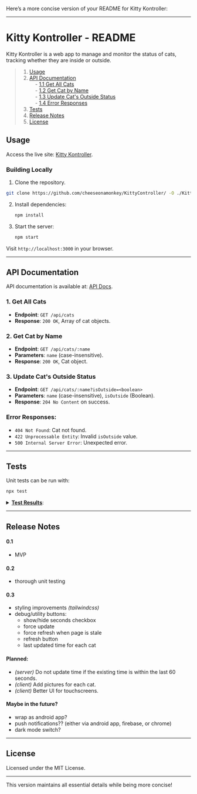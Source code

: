 Here’s a more concise version of your README for Kitty Kontroller:

---

# Kitty Kontroller - README

Kitty Kontroller is a web app to manage and monitor the status of cats, tracking whether they are inside or outside.

> 1. [Usage](#usage)  
> 2. [API Documentation](#api-documentation)  
> &nbsp;&nbsp;&nbsp; - [1.1 Get All Cats](#1-get-all-cats)  
> &nbsp;&nbsp;&nbsp; - [1.2 Get Cat by Name](#2-get-cat-by-name)  
> &nbsp;&nbsp;&nbsp; - [1.3 Update Cat's Outside Status](#3-update-cats-outside-status)  
> &nbsp;&nbsp;&nbsp; - [1.4 Error Responses](#error-responses)  
> 3. [Tests](#tests)  
> 4. [Release Notes](#release-version-notes)  
> 5. [License](#license)  

## Usage

Access the live site: [Kitty Kontroller](https://kittykontroller.azurewebsites.net).

### Building Locally
1. Clone the repository.
```bash
git clone https://github.com/cheeseonamonkey/KittyController/ -O ./KittyKontroller
```
2. Install dependencies:
   ```bash
   npm install
   ```
3. Start the server:
   ```bash
   npm start
   ```
Visit `http://localhost:3000` in your browser.

---

## API Documentation
API documentation is available at: [API Docs](https://kittykontroller.azurewebsites.net/api/).

### 1. **Get All Cats**
- **Endpoint**: `GET /api/cats`
- **Response**: `200 OK`, Array of cat objects.

### 2. **Get Cat by Name**
- **Endpoint**: `GET /api/cats/:name`
- **Parameters**: `name` (case-insensitive).
- **Response**: `200 OK`, Cat object.

### 3. **Update Cat's Outside Status**
- **Endpoint**: `GET /api/cats/:name?isOutside=<boolean>`
- **Parameters**: `name` (case-insensitive), `isOutside` (Boolean).
- **Response**: `204 No Content` on success.

### Error Responses:
- `404 Not Found`: Cat not found.
- `422 Unprocessable Entity`: Invalid `isOutside` value.
- `500 Internal Server Error`: Unexpected error.

---

## Tests
Unit tests can be run with:
```bash
npx test
```

<details>
<summary><b><u>Test Results</u></b>:</summary>
<pre style="font-family: monospace;">
<h4> Fetch Operations: </h4>
- ✅ **Fetches all cats** — _34ms_
- ✅ **Fetches a specific cat** — _3ms_
- ✅ **Handles invalid cat names** — _64ms_

<h4> Update Operations: </h4>
- ✅ **Updates cat outside status** — _7ms_
- ✅ **Handles invalid `isOutside` values** — _5ms_
- ✅ **Handles concurrent updates correctly** — _7ms_

- **Test Suites**: ✅ 1 passed
- **Tests**: ✅ 12 passed
</pre>
</details>

---

## Release Notes

#### 0.1
- MVP
#### 0.2
- thorough unit testing
#### 0.3
- styling improvements _(tailwindcss)_
- debug/utility buttons:
  - show/hide seconds checkbox
  - force update
  - force refresh when page is stale
  - refresh button
  - last updated time for each cat
#### Planned:
- _(server)_ Do not update time if the existing time is within the last 60 seconds.
- _(client)_ Add pictures for each cat.
- _(client)_ Better UI for touchscreens. 
#### Maybe in the future?
- wrap as android app?
- push notifications?? (either via android app, firebase, or chrome)
- dark mode switch?


---

## License

Licensed under the MIT License.

--- 

This version maintains all essential details while being more concise!